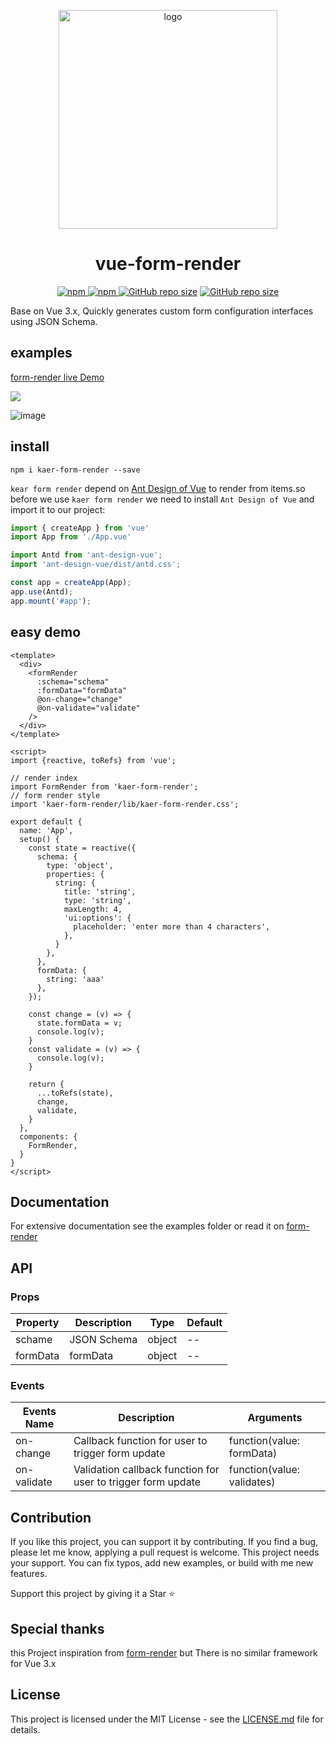 <p align="center">    
<img width=350 align= "center" alt="logo" src="https://user-images.githubusercontent.com/21073039/104408849-ef6d2280-559f-11eb-93e4-fed00748e4b6.png" />
</p>   
<h1 align= "center">vue-form-render</h1>
<p align="center">
 <a href="https://www.npmjs.com/package/kaer-form-render">
    <img alt="npm" src="https://img.shields.io/github/package-json/v/muwoo/vue-form-render" />
 </a>
 <a href="">
    <img alt="npm" src="https://img.shields.io/github/last-commit/muwoo/vue-form-render" />
 </a>
 <a href="">
    <img alt="GitHub repo size" src="https://img.shields.io/github/repo-size/muwoo/vue-form-render"></a>
 </a>
 <a href="">
    <img alt="GitHub repo size" src="https://img.shields.io/github/stars/muwoo/vue-form-render?style=social"></a>
 </a>
</p>

Base on Vue 3.x, Quickly generates custom form configuration interfaces using JSON Schema.
## examples

[form-render live Demo](https://muwoo.github.io/vue-form-render/)

![](https://user-images.githubusercontent.com/21073039/104287172-086aca80-54f1-11eb-877a-45e7bcf0a909.gif)

![image](https://user-images.githubusercontent.com/21073039/104298169-a1541280-54fe-11eb-9e16-da4414962293.png)


## install
```shell
npm i kaer-form-render --save
```
`kear form render` depend on [Ant Design of Vue](https://2x.antdv.com/docs/vue/introduce-cn/)
to render from items.so before we use `kaer form render` we need to install `Ant Design of Vue` and import it to our project:
```js
import { createApp } from 'vue'
import App from './App.vue'

import Antd from 'ant-design-vue';
import 'ant-design-vue/dist/antd.css';

const app = createApp(App);
app.use(Antd);
app.mount('#app');
```

## easy demo

```vue
<template>
  <div>
    <formRender
      :schema="schema"
      :formData="formData"
      @on-change="change"
      @on-validate="validate"
    />
  </div>
</template>

<script>
import {reactive, toRefs} from 'vue';

// render index
import FormRender from 'kaer-form-render';
// form render style
import 'kaer-form-render/lib/kaer-form-render.css';

export default {
  name: 'App',
  setup() {
    const state = reactive({
      schema: {
        type: 'object',
        properties: {
          string: {
            title: 'string',
            type: 'string',
            maxLength: 4,
            'ui:options': {
              placeholder: 'enter more than 4 characters',
            },
          }
        },
      },
      formData: {
        string: 'aaa'
      },
    });

    const change = (v) => {
      state.formData = v;
      console.log(v);
    }
    const validate = (v) => {
      console.log(v);
    }

    return {
      ...toRefs(state),
      change,
      validate,
    }
  },
  components: {
    FormRender,
  }
}
</script>

```

## Documentation
For extensive documentation see the examples folder or read it on [form-render](https://x-render.gitee.io/form-render/guide/design)


## API

### Props
|  Property   | Description  | Type | Default|
|  ----  | ----  | ---- | ---- |
| schame  | JSON Schema | object | -- |
| formData  | formData | object | -- |

### Events

|  Events Name	   | Description  | Arguments | 
|  ----  | ----  | ---- |
| on-change  | Callback function for user to trigger form update | function(value: formData) |
| on-validate  | Validation callback function for user to trigger form update | function(value: validates) |

## Contribution
If you like this project, you can support it by contributing. If you find a bug, please let me know, applying a pull request is welcome. This project needs your support. You can fix typos, add new examples, or build with me new features.

Support this project by giving it a Star ⭐

## Special thanks

this Project inspiration from [form-render](https://x-render.gitee.io/form-render/guide/design) 
but There is no similar framework for Vue 3.x


## License
This project is licensed under the MIT License - see the [LICENSE.md](https://github.com/muwoo/vue-form-render/blob/master/LICENSE) file for details.
